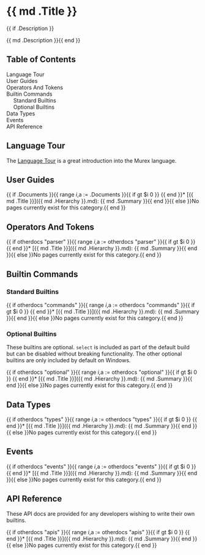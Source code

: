 <h1>{{ md .Title }}</h1>{{ if .Description }}

{{ md .Description }}{{ end }}

<h2>Table of Contents</h2>

<div id="toc">

- [Language Tour](#language-tour)
- [User Guides](#user-guides)
- [Operators And Tokens](#operators-and-tokens)
- [Builtin Commands](#builtin-commands)
  - [Standard Builtins](#standard-builtins)
  - [Optional Builtins](#optional-builtins)
- [Data Types](#data-types)
- [Events](#events)
- [API Reference](#api-reference)

</div>

## Language Tour

The [Language Tour](tour.md) is a great introduction into the Murex language.

## User Guides

{{ if .Documents }}{{ range $i,$a := .Documents }}{{ if gt $i 0 }}
{{ end }}* [{{ md .Title }}]({{ md .Hierarchy }}.md):
  {{ md .Summary }}{{ end }}{{ else }}No pages currently exist for this category.{{ end }}

## Operators And Tokens

{{ if otherdocs "parser" }}{{ range $i,$a := otherdocs "parser" }}{{ if gt $i 0 }}
{{ end }}* [{{ md .Title }}]({{ md .Hierarchy }}.md):
  {{ md .Summary }}{{ end }}{{ else }}No pages currently exist for this category.{{ end }}

## Builtin Commands

### Standard Builtins

{{ if otherdocs "commands" }}{{ range $i,$a := otherdocs "commands" }}{{ if gt $i 0 }}
{{ end }}* [{{ md .Title }}]({{ md .Hierarchy }}.md):
  {{ md .Summary }}{{ end }}{{ else }}No pages currently exist for this category.{{ end }}

### Optional Builtins

These builtins are optional. `select` is included as part of the default build
but can be disabled without breaking functionality. The other optional builtins
are only included by default on Windows.

{{ if otherdocs "optional" }}{{ range $i,$a := otherdocs "optional" }}{{ if gt $i 0 }}
{{ end }}* [{{ md .Title }}]({{ md .Hierarchy }}.md):
  {{ md .Summary }}{{ end }}{{ else }}No pages currently exist for this category.{{ end }}

## Data Types

{{ if otherdocs "types" }}{{ range $i,$a := otherdocs "types" }}{{ if gt $i 0 }}
{{ end }}* [{{ md .Title }}]({{ md .Hierarchy }}.md):
  {{ md .Summary }}{{ end }}{{ else }}No pages currently exist for this category.{{ end }}

## Events

{{ if otherdocs "events" }}{{ range $i,$a := otherdocs "events" }}{{ if gt $i 0 }}
{{ end }}* [{{ md .Title }}]({{ md .Hierarchy }}.md):
  {{ md .Summary }}{{ end }}{{ else }}No pages currently exist for this category.{{ end }}

## API Reference

These API docs are provided for any developers wishing to write their own builtins.

{{ if otherdocs "apis" }}{{ range $i,$a := otherdocs "apis" }}{{ if gt $i 0 }}
{{ end }}* [{{ md .Title }}]({{ md .Hierarchy }}.md):
  {{ md .Summary }}{{ end }}{{ else }}No pages currently exist for this category.{{ end }}

